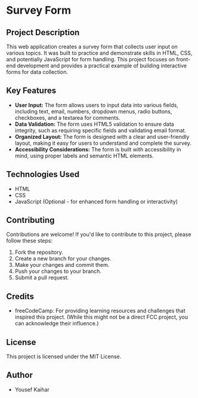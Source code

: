 # Survey Form

## Project Description

This web application creates a survey form that collects user input on various topics.  It was built to practice and demonstrate skills in HTML, CSS, and potentially JavaScript for form handling.  This project focuses on front-end development and provides a practical example of building interactive forms for data collection.

## Key Features

*   **User Input:** The form allows users to input data into various fields, including text, email, numbers, dropdown menus, radio buttons, checkboxes, and a textarea for comments.
*   **Data Validation:**  The form uses HTML5 validation to ensure data integrity, such as requiring specific fields and validating email format.
*   **Organized Layout:** The form is designed with a clear and user-friendly layout, making it easy for users to understand and complete the survey.
*   **Accessibility Considerations:**  The form is built with accessibility in mind, using proper labels and semantic HTML elements.

## Technologies Used

*   HTML
*   CSS
*   JavaScript (Optional - for enhanced form handling or interactivity)

## Contributing

Contributions are welcome! If you'd like to contribute to this project, please follow these steps:

1.  Fork the repository.
2.  Create a new branch for your changes.
3.  Make your changes and commit them.
4.  Push your changes to your branch.
5.  Submit a pull request.

## Credits

*   freeCodeCamp: For providing learning resources and challenges that inspired this project. (While this might not be a direct FCC project, you can acknowledge their influence.)

## License

This project is licensed under the MIT License.

## Author

*   Yousef Kaihar

